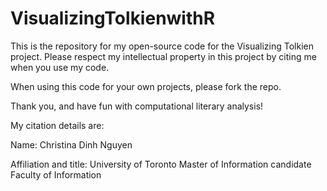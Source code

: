 # VisualizingTolkienwithR
This is the repository for my open-source code for the Visualizing Tolkien project. Please respect my intellectual property in this project by citing me when you use my code. 

When using this code for your own projects, please fork the repo.

Thank you, and have fun with computational literary analysis!



My citation details are:

Name:                   Christina Dinh Nguyen

Affiliation and title:  University of Toronto
                        Master of Information candidate
                        Faculty of Information

